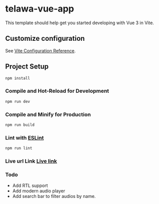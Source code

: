 # telawa-vue-app

This template should help get you started developing with Vue 3 in Vite.

## Customize configuration

See [Vite Configuration Reference](https://vite.dev/config/).

## Project Setup

```sh
npm install
```

### Compile and Hot-Reload for Development

```sh
npm run dev
```

### Compile and Minify for Production

```sh
npm run build
```

### Lint with [ESLint](https://eslint.org/)

```sh
npm run lint
```

### Live url Link [Live link](https://telawah-q.netlify.app/)

### Todo

- Add RTL support
- Add modern audio player
  <!-- - Add audio waveform effect -->
  <!-- - Add dropdown menu for reciters -->
- Add search bar to filter audios by name.
